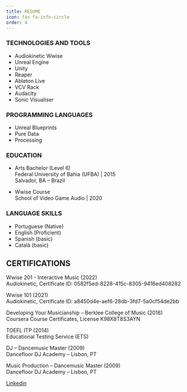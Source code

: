 ```yaml
---
title: RESUME
icon: fas fa-info-circle
order: 4
---
```




### TECHNOLOGIES AND TOOLS

- Audiokinetic Wwise
- Unreal Engine
- Unity
- Reaper
- Ableton Live
- VCV Rack
- Audacity
- Sonic Visualiser


### PROGRAMMING LANGUAGES
- Unreal Blueprints
- Pure Data
- Processing

### EDUCATION  

- Arts Bachelor (Level 6)\
Federal University of Bahia (UFBA) | 2015\
Salvador, BA – Brazil

- Wwise Course\
School of Video Game Audio | 2020


### LANGUAGE SKILLS  

- Portuguese (Native)
- English (Proficient)
- Spanish (basic)
- Català (basic)


## CERTIFICATIONS

Wwise 201 - Interactive Music (2022)\
Audiokinetic, Certificate ID: 0582f5ed-8228-415c-8305-9416ed408282

Wwise 101 (2021)\
Audiokinetic, Certificate ID: a8450d4e-aef6-28db-3fd7-5a0cf54de2bb

Developing Your Musicianship – Berklee College of Music (2016)\
Coursera Course Certificates, License K98X8T8S3AYN

TOEFL ITP (2014)\
Educational Testing Service (ETS)

DJ – Dancemusic Master (2009)\
Dancefloor DJ Academy – Lisbon, PT

Music Production – Dancemusic Master (2009)\
Dancefloor DJ Academy – Lisbon, PT


[Linkedin](https://www.linkedin.com/in/nicvieira-audio/)